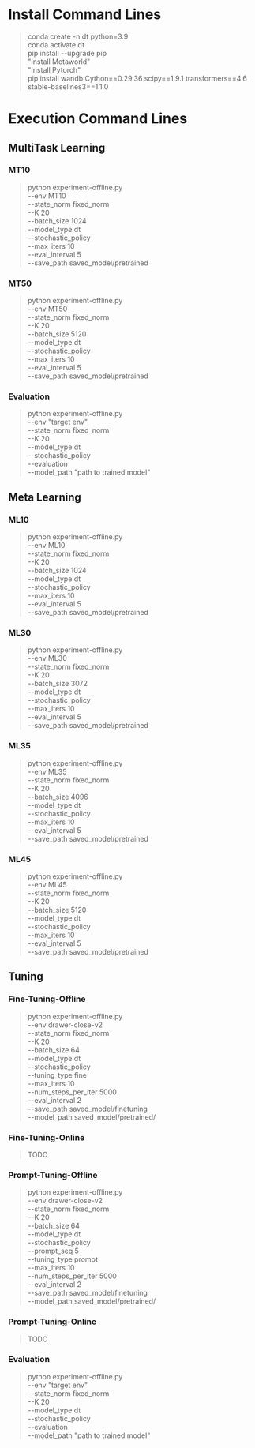Install Command Lines
=======================
> conda create -n dt python=3.9 \
conda activate dt \
pip install --upgrade pip \
"Install Metaworld" \
"Install Pytorch" \
pip install wandb Cython==0.29.36 scipy==1.9.1 transformers==4.6 stable-baselines3==1.1.0



Execution Command Lines
=======================

MultiTask Learning
------------------

### MT10
> python experiment-offline.py \
--env MT10              \
--state_norm fixed_norm \
--K 20                  \
--batch_size 1024       \
--model_type dt         \
--stochastic_policy     \
--max_iters 10          \
--eval_interval 5       \
--save_path saved_model/pretrained

### MT50
> python experiment-offline.py \
--env MT50              \
--state_norm fixed_norm \
--K 20                  \
--batch_size 5120       \
--model_type dt         \
--stochastic_policy     \
--max_iters 10          \
--eval_interval 5       \
--save_path saved_model/pretrained

### Evaluation
> python experiment-offline.py \
--env "target env"      \
--state_norm fixed_norm \
--K 20                  \
--model_type dt         \
--stochastic_policy     \
--evaluation            \
--model_path "path to trained model"


Meta Learning
-------------

### ML10
> python experiment-offline.py \
--env ML10              \
--state_norm fixed_norm \
--K 20                  \
--batch_size 1024       \
--model_type dt         \
--stochastic_policy     \
--max_iters 10          \
--eval_interval 5       \
--save_path saved_model/pretrained

### ML30
> python experiment-offline.py \
--env ML30              \
--state_norm fixed_norm \
--K 20                  \
--batch_size 3072       \
--model_type dt         \
--stochastic_policy     \
--max_iters 10          \
--eval_interval 5       \
--save_path saved_model/pretrained

### ML35
> python experiment-offline.py \
--env ML35              \
--state_norm fixed_norm \
--K 20                  \
--batch_size 4096       \
--model_type dt         \
--stochastic_policy     \
--max_iters 10          \
--eval_interval 5       \
--save_path saved_model/pretrained

### ML45
> python experiment-offline.py \
--env ML45              \
--state_norm fixed_norm \
--K 20                  \
--batch_size 5120       \
--model_type dt         \
--stochastic_policy     \
--max_iters 10          \
--eval_interval 5       \
--save_path saved_model/pretrained

Tuning
------
### Fine-Tuning-Offline
> python experiment-offline.py \
--env drawer-close-v2       \
--state_norm fixed_norm     \
--K 20                      \
--batch_size 64             \
--model_type dt             \
--stochastic_policy         \
--tuning_type fine          \
--max_iters 10              \
--num_steps_per_iter 5000   \
--eval_interval 2           \
--save_path saved_model/finetuning \
--model_path saved_model/pretrained/

### Fine-Tuning-Online
> TODO

### Prompt-Tuning-Offline
> python experiment-offline.py \
--env drawer-close-v2       \
--state_norm fixed_norm     \
--K 20                      \
--batch_size 64             \
--model_type dt             \
--stochastic_policy         \
--prompt_seq 5              \
--tuning_type prompt        \
--max_iters 10              \
--num_steps_per_iter 5000   \
--eval_interval 2           \
--save_path saved_model/finetuning \
--model_path saved_model/pretrained/

### Prompt-Tuning-Online
> TODO

### Evaluation
> python experiment-offline.py \
--env "target env"      \
--state_norm fixed_norm \
--K 20                  \
--model_type dt         \
--stochastic_policy     \
--evaluation            \
--model_path "path to trained model"


